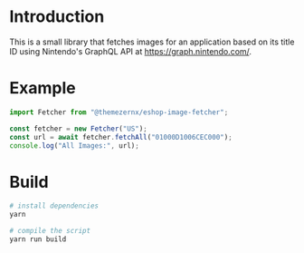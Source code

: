 # Introduction

This is a small library that fetches images for an application based on its title ID using Nintendo's GraphQL API at https://graph.nintendo.com/.

# Example

```js
import Fetcher from "@themezernx/eshop-image-fetcher";

const fetcher = new Fetcher("US");
const url = await fetcher.fetchAll("01000D1006CEC000");
console.log("All Images:", url);
```

# Build

```bash
# install dependencies
yarn

# compile the script
yarn run build
```
